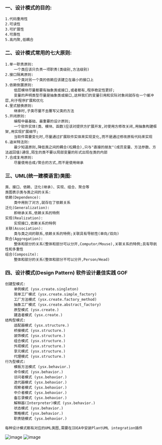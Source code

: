 ### 一、设计模式的目的:
````
1.代码重用性
2.可读性
3.可扩展性
4.可靠性
5.高内聚,低耦合
````

### 二、设计模式常用的七大原则:
````
1.单一职责原则:
    一个类应该只负责一项职责(类级别,方法级别)
2.接口隔离原则:
    一个类对另一个类的依赖应该建立在最小的接口上
3.依赖倒置原则:
    低层模块尽量都要有抽象类或接口,或者都有,程序稳定性更好;
    变量的声明类型尽量是抽象类或接口,这样我们的变量引用和实际对象间就存在一个缓冲层,利于程序扩展和优化
4.里式替换原则:
    继承时,子类尽量不去覆写父类的方法
5.开闭原则:
    编程中最基础、最重要的设计原则;
    一个软件实体(类、模块、函数)应该对提供方扩展开发,对使用方修改关闭,用抽象构建框架,用实现扩展细节;
    当软件需要变化时,尽量通过扩展软件实体来实现变化,而不是通过修改原有代码来实现
6.迪米特法则:
    最少知道原则,降低类之间的耦合(松耦合),只与"直接的朋友"(成员变量、方法参数、方法返回值)通信,陌生的类不要以局部变量的形式出现在类的内部
7.合成复用原则:
    尽量使用合成/聚合的方式,而不是使用继承
````

### 三、UML(统一建模语言)类图:
````
类、接口、依赖、泛化(继承)、实现、组合、聚合等
类图表示类与类之间的关系:
依赖(Dependence):
    类中用到了对方,就存在了依赖关系
泛化(Generalization):
    即继承关系,依赖关系的特例
实现(Realization):
    实现接口,依赖关系的特例
关联(Association):
    类与类之间的联系,依赖关系的特例;关联具有导航性(单向/双向)
聚合(Aggregation):
    整体和部分的关系(整体和部分可以分开,Computor/Mouse),关联关系的特例;具有导航性和多重性
组合(Composite):
    整体和部分的关系(整体和部分不可以分开,Person/Head)
````

### 四、设计模式(Design Pattern)  软件设计最佳实践  GOF
````
创建型模式:
    单例模式 (ysx.create.singleton)
    简单工厂模式 (ysx.create.simple_factory)
    工厂方法模式 (ysx.create.factory_method)
    抽象工厂模式 (ysx.create.abstract_factory)
    原型模式 (ysx.create.)
    建造者模式 (ysx.create.)
结构型模式:
    适配器模式 (ysx.structure.)
    桥接模式 (ysx.structure.)
    装饰模式 (ysx.structure.)
    组合模式 (ysx.structure.)
    外观模式 (ysx.structure.)
    享元模式 (ysx.structure.)
    代理模式 (ysx.structure.)
行为型模式:
    模板方法模式 (ysx.behavior.)
    命令模式 (ysx.behavior.)
    访问者模式 (ysx.behavior.)
    迭代器模式 (ysx.behavior.)
    观察者模式 (ysx.behavior.)
    中介者模式 (ysx.behavior.)
    备忘录模式 (ysx.behavior.)
    解释器(Interpreter)模式 (ysx.behavior.)
    状态模式 (ysx.behavior.)
    策略模式 (ysx.behavior.)
    职责链模式 (ysx.behavior.)
````

````
每种设计模式都有对应的UML类图,需要在IDEA中安装PlantUML integration插件
````
![image](https://user-images.githubusercontent.com/25497555/131294665-629e3923-90f1-4a55-aa09-45992571316d.png)
![image](https://user-images.githubusercontent.com/25497555/131294969-92fe557d-02f0-4dcf-9d0d-e07ad00a3517.png)
